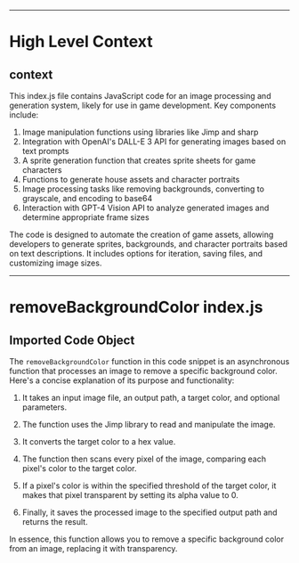 

  ---
# High Level Context
## context
This index.js file contains JavaScript code for an image processing and generation system, likely for use in game development. Key components include:

1. Image manipulation functions using libraries like Jimp and sharp
2. Integration with OpenAI's DALL-E 3 API for generating images based on text prompts
3. A sprite generation function that creates sprite sheets for game characters
4. Functions to generate house assets and character portraits
5. Image processing tasks like removing backgrounds, converting to grayscale, and encoding to base64
6. Interaction with GPT-4 Vision API to analyze generated images and determine appropriate frame sizes

The code is designed to automate the creation of game assets, allowing developers to generate sprites, backgrounds, and character portraits based on text descriptions. It includes options for iteration, saving files, and customizing image sizes.


---
# removeBackgroundColor index.js
## Imported Code Object
The `removeBackgroundColor` function in this code snippet is an asynchronous function that processes an image to remove a specific background color. Here's a concise explanation of its purpose and functionality:

1. It takes an input image file, an output path, a target color, and optional parameters.

2. The function uses the Jimp library to read and manipulate the image.

3. It converts the target color to a hex value.

4. The function then scans every pixel of the image, comparing each pixel's color to the target color.

5. If a pixel's color is within the specified threshold of the target color, it makes that pixel transparent by setting its alpha value to 0.

6. Finally, it saves the processed image to the specified output path and returns the result.

In essence, this function allows you to remove a specific background color from an image, replacing it with transparency.

  